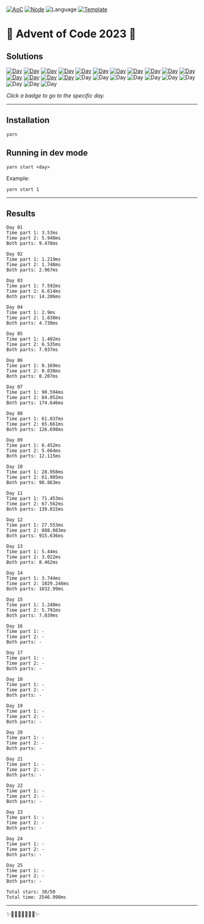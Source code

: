 <!-- Entries between SOLUTIONS and RESULTS tags are auto-generated -->

[![AoC](https://badgen.net/badge/AoC/2023/blue)](https://adventofcode.com/2023)
[![Node](https://badgen.net/badge/Node/v16.13.0+/blue)](https://nodejs.org/en/download/)
![Language](https://badgen.net/badge/Language/TypeScript/blue)
[![Template](https://badgen.net/badge/Template/aocrunner/blue)](https://github.com/caderek/aocrunner)

# 🎄 Advent of Code 2023 🎄

## Solutions

<!--SOLUTIONS-->

[![Day](https://badgen.net/badge/01/%E2%98%85%E2%98%85/green)](src/day01)
[![Day](https://badgen.net/badge/02/%E2%98%85%E2%98%85/green)](src/day02)
[![Day](https://badgen.net/badge/03/%E2%98%85%E2%98%85/green)](src/day03)
[![Day](https://badgen.net/badge/04/%E2%98%85%E2%98%85/green)](src/day04)
[![Day](https://badgen.net/badge/05/%E2%98%85%E2%98%85/green)](src/day05)
[![Day](https://badgen.net/badge/06/%E2%98%85%E2%98%85/green)](src/day06)
[![Day](https://badgen.net/badge/07/%E2%98%85%E2%98%85/green)](src/day07)
[![Day](https://badgen.net/badge/08/%E2%98%85%E2%98%85/green)](src/day08)
[![Day](https://badgen.net/badge/09/%E2%98%85%E2%98%85/green)](src/day09)
[![Day](https://badgen.net/badge/10/%E2%98%85%E2%98%85/green)](src/day10)
[![Day](https://badgen.net/badge/11/%E2%98%85%E2%98%85/green)](src/day11)
[![Day](https://badgen.net/badge/12/%E2%98%85%E2%98%85/green)](src/day12)
[![Day](https://badgen.net/badge/13/%E2%98%85%E2%98%85/green)](src/day13)
[![Day](https://badgen.net/badge/14/%E2%98%85%E2%98%85/green)](src/day14)
[![Day](https://badgen.net/badge/15/%E2%98%85%E2%98%85/green)](src/day15)
![Day](https://badgen.net/badge/16/%E2%98%86%E2%98%86/gray)
![Day](https://badgen.net/badge/17/%E2%98%86%E2%98%86/gray)
![Day](https://badgen.net/badge/18/%E2%98%86%E2%98%86/gray)
![Day](https://badgen.net/badge/19/%E2%98%86%E2%98%86/gray)
![Day](https://badgen.net/badge/20/%E2%98%86%E2%98%86/gray)
![Day](https://badgen.net/badge/21/%E2%98%86%E2%98%86/gray)
![Day](https://badgen.net/badge/22/%E2%98%86%E2%98%86/gray)
![Day](https://badgen.net/badge/23/%E2%98%86%E2%98%86/gray)
![Day](https://badgen.net/badge/24/%E2%98%86%E2%98%86/gray)
![Day](https://badgen.net/badge/25/%E2%98%86%E2%98%86/gray)

<!--/SOLUTIONS-->

_Click a badge to go to the specific day._

---

## Installation

```
yarn
```

## Running in dev mode

```
yarn start <day>
```

Example:

```
yarn start 1
```

---

## Results

<!--RESULTS-->

```
Day 01
Time part 1: 3.53ms
Time part 2: 5.948ms
Both parts: 9.478ms
```

```
Day 02
Time part 1: 1.219ms
Time part 2: 1.748ms
Both parts: 2.967ms
```

```
Day 03
Time part 1: 7.592ms
Time part 2: 6.614ms
Both parts: 14.206ms
```

```
Day 04
Time part 1: 2.9ms
Time part 2: 1.838ms
Both parts: 4.738ms
```

```
Day 05
Time part 1: 1.402ms
Time part 2: 6.535ms
Both parts: 7.937ms
```

```
Day 06
Time part 1: 0.169ms
Time part 2: 0.038ms
Both parts: 0.207ms
```

```
Day 07
Time part 1: 90.594ms
Time part 2: 84.052ms
Both parts: 174.646ms
```

```
Day 08
Time part 1: 61.037ms
Time part 2: 65.661ms
Both parts: 126.698ms
```

```
Day 09
Time part 1: 6.452ms
Time part 2: 5.664ms
Both parts: 12.115ms
```

```
Day 10
Time part 1: 28.958ms
Time part 2: 61.905ms
Both parts: 90.863ms
```

```
Day 11
Time part 1: 71.453ms
Time part 2: 67.562ms
Both parts: 139.015ms
```

```
Day 12
Time part 1: 27.553ms
Time part 2: 888.083ms
Both parts: 915.636ms
```

```
Day 13
Time part 1: 5.44ms
Time part 2: 3.022ms
Both parts: 8.462ms
```

```
Day 14
Time part 1: 3.744ms
Time part 2: 1029.246ms
Both parts: 1032.99ms
```

```
Day 15
Time part 1: 1.248ms
Time part 2: 5.791ms
Both parts: 7.039ms
```

```
Day 16
Time part 1: -
Time part 2: -
Both parts: -
```

```
Day 17
Time part 1: -
Time part 2: -
Both parts: -
```

```
Day 18
Time part 1: -
Time part 2: -
Both parts: -
```

```
Day 19
Time part 1: -
Time part 2: -
Both parts: -
```

```
Day 20
Time part 1: -
Time part 2: -
Both parts: -
```

```
Day 21
Time part 1: -
Time part 2: -
Both parts: -
```

```
Day 22
Time part 1: -
Time part 2: -
Both parts: -
```

```
Day 23
Time part 1: -
Time part 2: -
Both parts: -
```

```
Day 24
Time part 1: -
Time part 2: -
Both parts: -
```

```
Day 25
Time part 1: -
Time part 2: -
Both parts: -
```

```
Total stars: 30/50
Total time: 2546.998ms
```

<!--/RESULTS-->

---

✨🎄🎁🎄🎅🎄🎁🎄✨